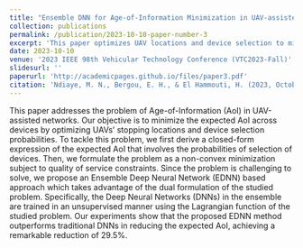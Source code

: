 ```yaml
---
title: "Ensemble DNN for Age-of-Information Minimization in UAV-assisted Networks"
collection: publications
permalink: /publication/2023-10-10-paper-number-3
excerpt: 'This paper optimizes UAV locations and device selection to minimize Age-of-Information (AoI) in UAV-assisted networks. An Ensemble Deep Neural Network (EDNN) approach achieves a 29.5% improvement over traditional methods.'
date: 2023-10-10
venue: '2023 IEEE 98th Vehicular Technology Conference (VTC2023-Fall)'
slidesurl: ''
paperurl: 'http://academicpages.github.io/files/paper3.pdf'
citation: 'Ndiaye, M. N., Bergou, E. H., & El Hammouti, H. (2023, October). Ensemble DNN for Age-of-Information Minimization in UAV-assisted Networks. In <i>2023 IEEE 98th Vehicular Technology Conference (VTC2023-Fall)</i> (pp. 1-6). IEEE.'
---
```


This paper addresses the problem of Age-of-Information (AoI) in UAV-assisted networks. Our objective is to minimize the expected AoI across devices by optimizing UAVs’ stopping locations and device selection probabilities. To tackle this problem, we first derive a closed-form expression of the expected AoI that involves the probabilities of selection of devices. Then, we formulate the problem as a non-convex minimization subject to quality of service constraints. Since the problem is challenging to solve, we propose an Ensemble Deep Neural Network (EDNN) based approach which takes advantage of the dual formulation of the studied problem. Specifically, the Deep Neural Networks (DNNs) in the ensemble are trained in an unsupervised manner using the Lagrangian function of the studied problem. Our experiments show that the proposed EDNN method outperforms traditional DNNs in reducing the expected AoI, achieving a remarkable reduction of 29.5%.
